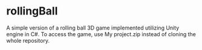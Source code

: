 # rollingBall

A simple version of a rolling ball 3D game implemented utilizing Unity engine in C#. To access the game, use My project.zip instead of cloning the whole repository.
